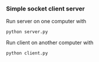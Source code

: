 ### Simple socket client server

Run server on one computer with
```
python server.py
```

Run client on another computer with

```
python client.py
```